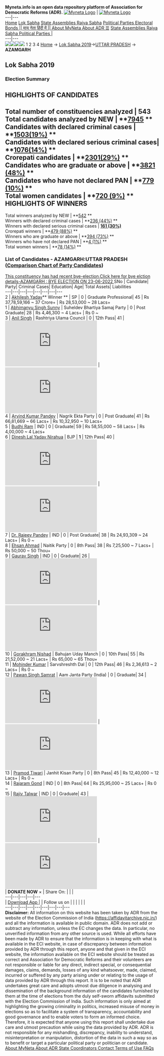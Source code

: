 **Myneta.info is an open data repository platform of Association for Democratic Reforms (ADR).**
[![Myneta Logo](https://www.myneta.info/lib/img/myneta-logo.png)](https://www.myneta.info/) | [![Myneta Logo](https://www.myneta.info/lib/img/adr-logo.png)](https://adrindia.org)  
---|---  
[Home](https://www.myneta.info/) [Lok Sabha](https://www.myneta.info/#ls "Lok Sabha") [ State Assemblies ](https://www.myneta.info/#sa "State Assemblies") [Rajya Sabha](https://www.myneta.info/#rs "Rajya Sabha") [Political Parties ](https://www.myneta.info/party "Political Parties") [ Electoral Bonds ](https://www.myneta.info/electoral_bonds "Electoral Bonds") [ || माय नेता हिंदी में || ](https://translate.google.co.in/translate?prev=hp&hl=en&js=y&u=www.myneta.info&sl=en&tl=hi&history_state0=) [ About MyNeta ](https://adrindia.org/content/about-myneta) [ About ADR ](https://adrindia.org/about-adr/who-we-are) [☰](javascript:void\(0\))
[ State Assemblies ](https://www.myneta.info/#sa "State Assemblies") [ Rajya Sabha ](https://www.myneta.info/#rs "Rajya Sabha") [ Political Parties ](https://www.myneta.info/party "Political Parties")
|   
---|---  
![](https://www.myneta.info/lib/img/banner/banner-1.png)![](https://www.myneta.info/lib/img/banner/banner-2.png)![](https://www.myneta.info/lib/img/banner/banner-3.png)![](https://www.myneta.info/lib/img/banner/banner-4.png)
1  2  3  4 
[Home](https://www.myneta.info/) → [Lok Sabha 2019](https://www.myneta.info/LokSabha2019/)→[UTTAR PRADESH](https://www.myneta.info/LokSabha2019/index.php?action=show_constituencies&state_id=57) → **AZAMGARH**
### 
## Lok Sabha 2019
###  Election Summary 
HIGHLIGHTS OF CANDIDATES  
---  
Total number of constituencies analyzed |  543   
Total candidates analyzed by NEW | **[7945](https://www.myneta.info/LokSabha2019/index.php?action=summary&subAction=candidates_analyzed&sort=candidate#summary) **  
Candidates with declared criminal cases | **[1503(19%)](https://www.myneta.info/LokSabha2019/index.php?action=summary&subAction=crime&sort=candidate#summary) **  
Candidates with declared serious criminal cases| **[1076(14%)](https://www.myneta.info/LokSabha2019/index.php?action=summary&subAction=serious_crime&sort=candidate#summary) **  
Crorepati candidates | **[2301(29%)](https://www.myneta.info/LokSabha2019/index.php?action=summary&subAction=crorepati&sort=candidate#summary) **  
Candidates who are graduate or above | **[3821 (48%)](https://www.myneta.info/LokSabha2019/index.php?action=summary&subAction=education&sort=candidate#summary) **  
Candidates who have not declared PAN | **[779 (10%)](https://www.myneta.info/LokSabha2019/index.php?action=summary&subAction=without_pan&sort=candidate#summary) **  
Total women candidates | **[720 (9%)](https://www.myneta.info/LokSabha2019/index.php?action=summary&subAction=women_candidate&sort=candidate#summary) **  
HIGHLIGHTS OF WINNERS  
---  
Total winners analyzed by NEW | **[542](https://www.myneta.info/LokSabha2019/index.php?action=summary&subAction=winner_analyzed&sort=candidate#summary) **  
Winners with declared criminal cases | **[236 (44%)](https://www.myneta.info/LokSabha2019/index.php?action=summary&subAction=winner_crime&sort=candidate#summary) **  
Winners with declared serious criminal cases | **[161 (30%)](https://www.myneta.info/LokSabha2019/index.php?action=summary&subAction=winner_serious_crime&sort=candidate#summary)**  
Crorepati winners | **[479 (88%)](https://www.myneta.info/LokSabha2019/index.php?action=summary&subAction=winner_crorepati&sort=candidate#summary) **  
Winners who are graduate or above | **[394 (73%)](https://www.myneta.info/LokSabha2019/index.php?action=summary&subAction=winner_education&sort=candidate#summary) **  
Winners who have not declared PAN | **[4 (1%)](https://www.myneta.info/LokSabha2019/index.php?action=summary&subAction=winner_without_pan&sort=candidate#summary) **  
Total women winners | **[78 (14%)](https://www.myneta.info/LokSabha2019/index.php?action=summary&subAction=winner_women&sort=candidate#summary) **  
### List of Candidates - AZAMGARH:UTTAR PRADESH ([Comparison Chart of Party Candidates](https://www.myneta.info/LokSabha2019/comparisonchart.php?constituency_id=935))
[This constituency has had recent bye-election,Click here for bye elction details-AZAMGARH : BYE ELECTION ON 23-06-2022 ](https://www.myneta.info/LokSabha2019/index.php?action=show_candidates&constituency_id=1023)
SNo | Candidate| Party| Criminal Cases| Education| Age| Total Assets| Liabilities  
---|---|---|---|---|---|---|---  
2  | [Akhilesh Yadav](https://www.myneta.info/LokSabha2019/candidate.php?candidate_id=12358)** Winner ** | SP | 0 | Graduate Professional| 45 | Rs 37,78,59,166 ~ 37 Crore+ | Rs 28,53,000 ~ 28 Lacs+  
1  | [Abhimanyu Singh Sunny](https://www.myneta.info/LokSabha2019/candidate.php?candidate_id=13620) | Suheldev Bhartiya Samaj Party | 0 | Post Graduate| 28 | Rs 4,46,300 ~ 4 Lacs+ | Rs 0 ~   
3  | [Anil Singh](https://www.myneta.info/LokSabha2019/candidate.php?candidate_id=13619) | Rashtriya Ulama Council | 0 | 12th Pass| 41 | ![](https://myneta.info/image_v2.php?myneta_folder=LokSabha2019&candidate_id=13619&col=ta) | ![](https://myneta.info/image_v2.php?myneta_folder=LokSabha2019&candidate_id=13619&col=lia)  
4  | [Arvind Kumar Pandey](https://www.myneta.info/LokSabha2019/candidate.php?candidate_id=13621) | Nagrik Ekta Party | 0 | Post Graduate| 41 | Rs 66,81,669 ~ 66 Lacs+ | Rs 10,32,950 ~ 10 Lacs+  
5  | [Budhi Ram](https://www.myneta.info/LokSabha2019/candidate.php?candidate_id=13624) | IND | 0 | Graduate| 59 | Rs 58,55,000 ~ 58 Lacs+ | Rs 4,00,000 ~ 4 Lacs+  
6  | [Dinesh Lal Yadav Nirahua](https://www.myneta.info/LokSabha2019/candidate.php?candidate_id=12359) | BJP | **1** | 12th Pass| 40 | ![](https://myneta.info/image_v2.php?myneta_folder=LokSabha2019&candidate_id=12359&col=ta) | ![](https://myneta.info/image_v2.php?myneta_folder=LokSabha2019&candidate_id=12359&col=lia)  
7  | [Dr. Rajeev Pandey](https://www.myneta.info/LokSabha2019/candidate.php?candidate_id=12553) | IND | 0 | Post Graduate| 38 | Rs 24,93,309 ~ 24 Lacs+ | Rs 0 ~   
8  | [Ehsan Ahmad](https://www.myneta.info/LokSabha2019/candidate.php?candidate_id=13622) | Naitik Party | 0 | 8th Pass| 38 | Rs 7,25,500 ~ 7 Lacs+ | Rs 50,000 ~ 50 Thou+  
9  | [Gaurav Singh](https://www.myneta.info/LokSabha2019/candidate.php?candidate_id=12549) | IND | 0 | Graduate| 26 | ![](https://myneta.info/image_v2.php?myneta_folder=LokSabha2019&candidate_id=12549&col=ta) | ![](https://myneta.info/image_v2.php?myneta_folder=LokSabha2019&candidate_id=12549&col=lia)  
10  | [Gorakhram Nishad](https://www.myneta.info/LokSabha2019/candidate.php?candidate_id=12360) | Bahujan Uday Manch | 0 | 10th Pass| 55 | Rs 21,52,000 ~ 21 Lacs+ | Rs 65,000 ~ 65 Thou+  
11  | [Mohinder Kumar](https://www.myneta.info/LokSabha2019/candidate.php?candidate_id=12551) | Sarvshreshth Dal | 0 | 12th Pass| 46 | Rs 2,36,613 ~ 2 Lacs+ | Rs 0 ~   
12  | [Pawan Singh Samrat](https://www.myneta.info/LokSabha2019/candidate.php?candidate_id=13623) | Aam Janta Party (India) | 0 | Graduate| 34 | ![](https://myneta.info/image_v2.php?myneta_folder=LokSabha2019&candidate_id=13623&col=ta) | ![](https://myneta.info/image_v2.php?myneta_folder=LokSabha2019&candidate_id=13623&col=lia)  
13  | [Pramod Tiwari](https://www.myneta.info/LokSabha2019/candidate.php?candidate_id=12361) | Janhit Kisan Party | 0 | 8th Pass| 45 | Rs 12,40,000 ~ 12 Lacs+ | Rs 0 ~   
14  | [Rajaram Gond](https://www.myneta.info/LokSabha2019/candidate.php?candidate_id=13625) | IND | 0 | 8th Pass| 64 | Rs 25,95,000 ~ 25 Lacs+ | Rs 0 ~   
15  | [Rajiv Talwar](https://www.myneta.info/LokSabha2019/candidate.php?candidate_id=12552) | IND | 0 | Graduate| 43 | ![](https://myneta.info/image_v2.php?myneta_folder=LokSabha2019&candidate_id=12552&col=ta) | ![](https://myneta.info/image_v2.php?myneta_folder=LokSabha2019&candidate_id=12552&col=lia)  
|  **DONATE NOW** × |  Share On:  | [](https://api.whatsapp.com/send?text=https%3A%2F%2Fmyneta.info%2Fpunjab2022%2Findex.php%3Faction%3Dshow_constituencies%26state_id%3D19) | [](https://www.facebook.com/sharer/sharer.php?u=https%3A%2F%2Fmyneta.info%2Fpunjab2022%2Findex.php%3Faction%3Dshow_constituencies%26state_id%3D19) | [](https://twitter.com/share?url=https%3A%2F%2Fmyneta.info%2Fpunjab2022%2Findex.php%3Faction%3Dshow_constituencies%26state_id%3D19)  
---|---|---|---|---  
| [ Download App ](https://play.google.com/store/apps/details?id=com.webrosoft.myneta1&pcampaignid=pcampaignidMKT-Other-global-all-co-prtnr-py-PartBadge-Mar2515-1) | [](https://play.google.com/store/apps/details?id=com.webrosoft.myneta1&pcampaignid=pcampaignidMKT-Other-global-all-co-prtnr-py-PartBadge-Mar2515-1) |  Follow us on  | [](https://www.facebook.com/adrindia.org/) | [](https://twitter.com/adrspeaks) | [](https://groups.google.com/g/national-election-watch?hl=en&pli=1) | [](https://www.instagram.com/adrspeaks/) | [](https://www.youtube.com/user/adrspeaks) | [](https://sharechat.com/profile/adrspeaks)  
---|---|---|---|---|---|---|---|---  
**Disclaimer:** All information on this website has been taken by ADR from the website of the Election Commission of India (https://affidavitarchive.nic.in/) and all the information is available in public domain. ADR does not add or subtract any information, unless the EC changes the data. In particular, no unverified information from any other source is used. While all efforts have been made by ADR to ensure that the information is in keeping with what is available in the ECI website, in case of discrepancy between information provided by ADR through this report, anyone and that given in the ECI website, the information available on the ECI website should be treated as correct and Association for Democratic Reforms and their volunteers are not responsible or liable for any direct, indirect special, or consequential damages, claims, demands, losses of any kind whatsoever, made, claimed, incurred or suffered by any party arising under or relating to the usage of data provided by ADR through this report. It is to be noted that ADR undertakes great care and adopts utmost due diligence in analysing and dissemination of the background information of the candidates furnished by them at the time of elections from the duly self-sworn affidavits submitted with the Election Commission of India. Such information is only aimed at highlighting the growing criminality in politics, increased misuse of money in elections so as to facilitate a system of transparency, accountability and good governance and to enable voters to form an informed choice. Therefore, it is expected that anyone using this report shall undertake due care and utmost precaution while using the data provided by ADR. ADR is not responsible for any mishandling, discrepancy, inability to understand, misinterpretation or manipulation, distortion of the data in such a way so as to benefit or target a particular political party or politician or candidate. 
[ About MyNeta ](https://adrindia.org/content/about-myneta) [ About ADR ](https://adrindia.org/about-adr/who-we-are) [ State Coordinators ](https://adrindia.org/about-adr/state-coordinators) [ Contact ](https://adrindia.org/contact-us) [ Terms of Use ](https://adrindia.org/content/adr-terms-use) [ FAQs ](https://adrindia.org/content/faqs)

